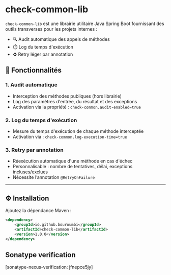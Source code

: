 # check-common-lib

`check-common-lib` est une librairie utilitaire Java Spring Boot fournissant des outils transverses pour les projets internes :

- 🔍 Audit automatique des appels de méthodes
- ⏱️ Log du temps d'exécution
- ♻️ Retry léger par annotation

## 🧩 Fonctionnalités

### 1. Audit automatique

- Interception des méthodes publiques (hors librairie)
- Log des paramètres d'entrée, du résultat et des exceptions
- Activation via la propriété : `check-common.audit-enabled=true`

### 2. Log du temps d'exécution

- Mesure du temps d'exécution de chaque méthode interceptée
- Activation via : `check-common.log-execution-time=true`

### 3. Retry par annotation

- Réexécution automatique d'une méthode en cas d'échec
- Personnalisable : nombre de tentatives, délai, exceptions incluses/exclues
- Nécessite l’annotation `@RetryOnFailure`

---

## ⚙️ Installation

Ajoutez la dépendance Maven :

```xml
<dependency>
    <groupId>io.github.bouroumbi</groupId>
    <artifactId>check-common-lib</artifactId>
    <version>1.0.0</version>
</dependency>
```

## Sonatype verification

[sonatype-nexus-verification: jfnepce5jy]
